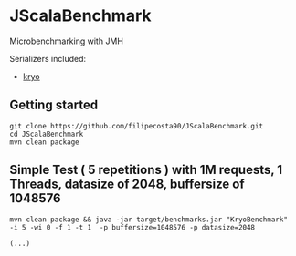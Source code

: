 # JScalaBenchmark

Microbenchmarking with JMH


Serializers included:
- [kryo](https://github.com/EsotericSoftware/kryo)

## Getting started 
```
git clone https://github.com/filipecosta90/JScalaBenchmark.git
cd JScalaBenchmark
mvn clean package
```

## Simple Test ( 5 repetitions ) with 1M requests, 1 Threads, datasize of 2048, buffersize of 1048576
```console
mvn clean package && java -jar target/benchmarks.jar "KryoBenchmark"  -i 5 -wi 0 -f 1 -t 1  -p buffersize=1048576 -p datasize=2048
```

```console
(...)

```
